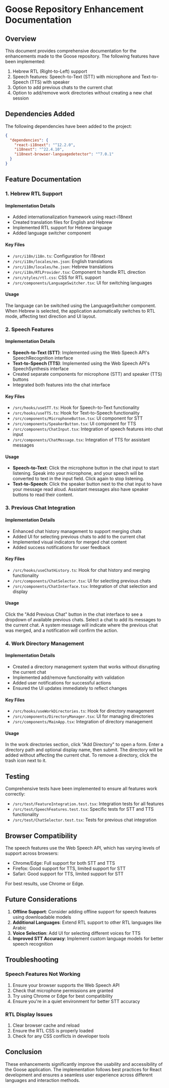 # Goose Repository Enhancement Documentation

## Overview

This document provides comprehensive documentation for the enhancements made to the Goose repository. The following features have been implemented:

1. Hebrew RTL (Right-to-Left) support
2. Speech features: Speech-to-Text (STT) with microphone and Text-to-Speech (TTS) with speaker
3. Option to add previous chats to the current chat
4. Option to add/remove work directories without creating a new chat session

## Dependencies Added

The following dependencies have been added to the project:

```json
{
  "dependencies": {
    "react-i18next": "^12.2.0",
    "i18next": "^22.4.10",
    "i18next-browser-languagedetector": "^7.0.1"
  }
}
```

## Feature Documentation

### 1. Hebrew RTL Support

#### Implementation Details

- Added internationalization framework using react-i18next
- Created translation files for English and Hebrew
- Implemented RTL support for Hebrew language
- Added language switcher component

#### Key Files

- `/src/i18n/i18n.ts`: Configuration for i18next
- `/src/i18n/locales/en.json`: English translations
- `/src/i18n/locales/he.json`: Hebrew translations
- `/src/i18n/RTLProvider.tsx`: Component to handle RTL direction
- `/src/styles/rtl.css`: CSS for RTL support
- `/src/components/LanguageSwitcher.tsx`: UI for switching languages

#### Usage

The language can be switched using the LanguageSwitcher component. When Hebrew is selected, the application automatically switches to RTL mode, affecting text direction and UI layout.

### 2. Speech Features

#### Implementation Details

- **Speech-to-Text (STT)**: Implemented using the Web Speech API's SpeechRecognition interface
- **Text-to-Speech (TTS)**: Implemented using the Web Speech API's SpeechSynthesis interface
- Created separate components for microphone (STT) and speaker (TTS) buttons
- Integrated both features into the chat interface

#### Key Files

- `/src/hooks/useSTT.ts`: Hook for Speech-to-Text functionality
- `/src/hooks/useTTS.ts`: Hook for Text-to-Speech functionality
- `/src/components/MicrophoneButton.tsx`: UI component for STT
- `/src/components/SpeakerButton.tsx`: UI component for TTS
- `/src/components/ChatInput.tsx`: Integration of speech features into chat input
- `/src/components/ChatMessage.tsx`: Integration of TTS for assistant messages

#### Usage

- **Speech-to-Text**: Click the microphone button in the chat input to start listening. Speak into your microphone, and your speech will be converted to text in the input field. Click again to stop listening.
- **Text-to-Speech**: Click the speaker button next to the chat input to have your message read aloud. Assistant messages also have speaker buttons to read their content.

### 3. Previous Chat Integration

#### Implementation Details

- Enhanced chat history management to support merging chats
- Added UI for selecting previous chats to add to the current chat
- Implemented visual indicators for merged chat content
- Added success notifications for user feedback

#### Key Files

- `/src/hooks/useChatHistory.ts`: Hook for chat history and merging functionality
- `/src/components/ChatSelector.tsx`: UI for selecting previous chats
- `/src/components/ChatInterface.tsx`: Integration of chat selection and display

#### Usage

Click the "Add Previous Chat" button in the chat interface to see a dropdown of available previous chats. Select a chat to add its messages to the current chat. A system message will indicate where the previous chat was merged, and a notification will confirm the action.

### 4. Work Directory Management

#### Implementation Details

- Created a directory management system that works without disrupting the current chat
- Implemented add/remove functionality with validation
- Added user notifications for successful actions
- Ensured the UI updates immediately to reflect changes

#### Key Files

- `/src/hooks/useWorkDirectories.ts`: Hook for directory management
- `/src/components/DirectoryManager.tsx`: UI for managing directories
- `/src/components/MainApp.tsx`: Integration of directory management

#### Usage

In the work directories section, click "Add Directory" to open a form. Enter a directory path and optional display name, then submit. The directory will be added without affecting the current chat. To remove a directory, click the trash icon next to it.

## Testing

Comprehensive tests have been implemented to ensure all features work correctly:

- `/src/test/FeatureIntegration.test.tsx`: Integration tests for all features
- `/src/test/SpeechFeatures.test.tsx`: Specific tests for STT and TTS functionality
- `/src/test/ChatSelector.test.tsx`: Tests for previous chat integration

## Browser Compatibility

The speech features use the Web Speech API, which has varying levels of support across browsers:

- Chrome/Edge: Full support for both STT and TTS
- Firefox: Good support for TTS, limited support for STT
- Safari: Good support for TTS, limited support for STT

For best results, use Chrome or Edge.

## Future Considerations

1. **Offline Support**: Consider adding offline support for speech features using downloadable models
2. **Additional Languages**: Extend RTL support to other RTL languages like Arabic
3. **Voice Selection**: Add UI for selecting different voices for TTS
4. **Improved STT Accuracy**: Implement custom language models for better speech recognition

## Troubleshooting

### Speech Features Not Working

1. Ensure your browser supports the Web Speech API
2. Check that microphone permissions are granted
3. Try using Chrome or Edge for best compatibility
4. Ensure you're in a quiet environment for better STT accuracy

### RTL Display Issues

1. Clear browser cache and reload
2. Ensure the RTL CSS is properly loaded
3. Check for any CSS conflicts in developer tools

## Conclusion

These enhancements significantly improve the usability and accessibility of the Goose application. The implementation follows best practices for React development and ensures a seamless user experience across different languages and interaction methods.
